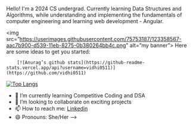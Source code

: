 Hello! 
I'm a 2024 CS undergrad. Currently learning Data Structures and Algorithms, while understanding and implementing the fundamentals of computer engineering and learning web development - Angular.



<img src=”https://userimages.githubusercontent.com/75753187/123358567-aac7b900-d539-11eb-8275-0b380264bb4c.png" alt=”my banner”>
Here are some ideas to get you started:

        [![Anurag’s github stats](https://github-readme-stats.vercel.app/api?username=vidhi0511)](https://github.com/vidhi0511)

[![Top Langs](https://github-readme-stats.vercel.app/api/top-langs/?username=vidhi0511&layout=compact)](https://github.com/vidhi0511)                                                                                                       
                                                                                                               
- 🌱 I’m currently learning Competitive Coding and DSA
- 👯 I’m looking to collaborate on exciting projects
- 📫 How to reach me: <a href ="https://www.linkedin.com/in/vidhi-singh-580588203/ ">Linkedin</a>
- 😄 Pronouns: She/Her
-->
